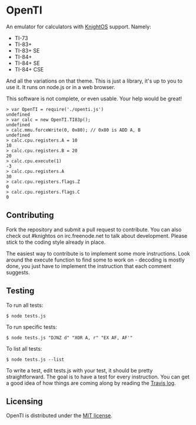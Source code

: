 # OpenTI

An emulator for calculators with [KnightOS](https://github.com/KnightSoft/KnightOS) support. Namely:

* TI-73
* TI-83+
* TI-83+ SE
* TI-84+
* TI-84+ SE
* TI-84+ CSE

And all the variations on that theme. This is just a library, it's up to you to use it. It runs on
node.js or in a web browser.

This software is not complete, or even usable. Your help would be great!

    > var OpenTI = require('./openti.js')
    undefined
    > var calc = new OpenTI.TI83p();
    undefined
    > calc.mmu.forceWrite(0, 0x80); // 0x80 is ADD A, B
    undefined
    > calc.cpu.registers.A = 10
    10
    > calc.cpu.registers.B = 20
    20
    > calc.cpu.execute(1)
    -3
    > calc.cpu.registers.A
    30
    > calc.cpu.registers.flags.Z
    0
    > calc.cpu.registers.flags.C
    0

## Contributing

Fork the repository and submit a pull request to contribute. You can also check out #knightos on
irc.freenode.net to talk about development. Please stick to the coding style already in place.

The easiest way to contribute is to implement some more instructions. Look around the execute
function to find some to work on - decoding is mostly done, you just have to implement the
instruction that each comment suggests.

## Testing

To run all tests:

    $ node tests.js

To run specific tests:

    $ node tests.js "DJNZ d" "XOR A, r" "EX AF, AF'"

To list all tests:

    $ node tests.js --list

To write a test, edit tests.js with your test, it should be pretty straightforward. The goal
is to have a test for every instruction. You can get a good idea of how things are coming
along by reading the [Travis log](https://travis-ci.org/KnightOS/OpenTI).

## Licensing

OpenTI is distributed under the [MIT license](https://github.com/KnightSoft/kernel/blob/master/LICENSE).
